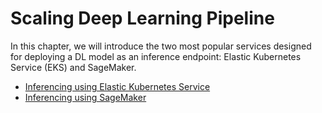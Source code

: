 # Scaling Deep Learning Pipeline

In this chapter, we will introduce the two most popular services designed for deploying a DL model as an inference endpoint: Elastic Kubernetes Service (EKS) and SageMaker.

* [Inferencing using Elastic Kubernetes Service](./eks) 
* [Inferencing using SageMaker](./sagemaker)
